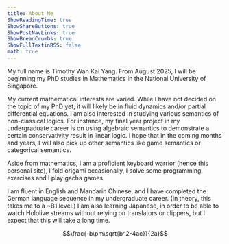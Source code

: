 ```yaml
---
title: About Me
ShowReadingTime: true
ShowShareButtons: true
ShowPostNavLinks: true
ShowBreadCrumbs: true
ShowFullTextinRSS: false
math: true
---
```


My full name is Timothy Wan Kai Yang. From August 2025, I will be beginning my PhD studies in Mathematics in the National University of Singapore.

My current mathematical interests are varied. While I have not decided on the topic of my PhD yet, it will likely be in fluid dynamics and/or partial differential equations. I am also interested in studying various semantics of non-classical logics. For instance, my final year project in my undergraduate career is on using algebraic semantics to demonstrate a certain conservativity result in linear logic. I hope that in the coming months and years, I will also pick up other semantics like game semantics or categorical semantics. 

Aside from mathematics, I am a proficient keyboard warrior (hence this personal site), I fold origami occasionally, I solve some programming exercises and I play gacha games.

I am fluent in English and Mandarin Chinese, and I have completed the German language sequence in my undergraduate career. (In theory, this takes me to a ~B1 level.) I am also learning Japanese, in order to be able to watch Hololive streams without relying on translators or clippers, but I expect that this will take a long time.

$$\frac{-b\pm\sqrt{b^2-4ac}}{2a}$$
